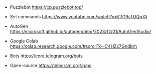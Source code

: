 - Puzzlebot
  https://cp.puzzlebot.top/

- Set commands
  https://www.youtube.com/watch?v=V7G9sTUQq7A

- AutoGen
  https://microsoft.github.io/autogen/blog/2023/12/01/AutoGenStudio/

- Google Colab
  https://colab.research.google.com/#scrollTo=C4HZx7Gndbrh

- Bots
  https://core.telegram.org/bots

- Open-source
  https://telegram.org/apps
